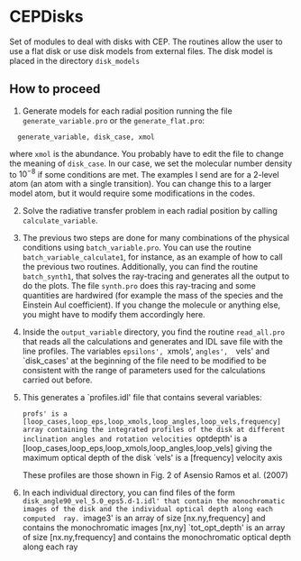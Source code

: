 # CEPDisks
Set of modules to deal with disks with CEP. The routines allow the user to use a flat
disk or use disk models from external files. The disk model is placed in the
directory `disk_models`

## How to proceed

1. Generate models for each radial position running the file `generate_variable.pro` or the `generate_flat.pro`:
```
  generate_variable, disk_case, xmol
```
where `xmol` is the abundance. You probably have to edit the file to change the meaning of `disk_case`. In our
case, we set the molecular number density to $10^{-8}$ if some conditions are met.
The examples I send are for a 2-level atom (an atom with a single transition). You can change
this to a larger model atom, but it would require some modifications in the codes.

2. Solve the radiative transfer problem in each radial position by calling `calculate_variable`. 

3. The previous two steps are done for many combinations of the physical conditions using `batch_variable.pro`.
You can use the routine `batch_variable_calculate1`, for instance, as an example of how to call the previous
two routines. Additionally, you can find the routine `batch_synth1`, that solves the ray-tracing and generates
all the output to do the plots. The file `synth.pro` does this ray-tracing and some quantities are
hardwired (for example the mass of the species and the Einstein Aul coefficient). If you change the molecule
or anything else, you might have to modify them accordingly here.

4. Inside the `output_variable` directory, you find the routine `read_all.pro` that reads all the calculations
and generates and IDL save file with the line profiles. The variables `epsilons', `xmols', `angles', 
`vels' and `disk_cases' at the beginning of the file need to be modified to be consistent with the
range of parameters used for the calculations carried out before.

5. This generates a `profiles.idl' file that contains several variables:

    `profs' is a [loop_cases,loop_eps,loop_xmols,loop_angles,loop_vels,frequency] array containing the
    integrated profiles of the disk at different inclination angles and rotation velocities
    `optdepth' is a [loop_cases,loop_eps,loop_xmols,loop_angles,loop_vels] giving the maximum optical
    depth of the disk
    `vels' is a [frequency] velocity axis

    These profiles are those shown in Fig. 2 of Asensio Ramos et al. (2007)

6. In each individual directory, you can find files of the form `disk_angle90_vel_5.0_eps5.d-1.idl'
that contain the monochromatic images of the disk and the individual optical depth along each computed 
ray.
    `image3' is an array of size [nx.ny,frequency] and contains the monochromatic images [nx,ny]
    `tot_opt_depth' is an array of size [nx.ny,frequency] and contains the monochromatic optical depth along each ray